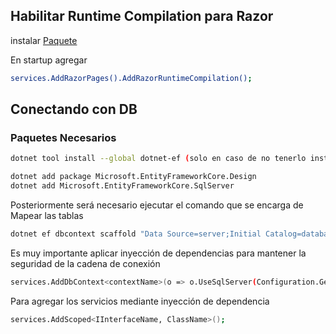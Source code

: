 
## Habilitar Runtime Compilation para Razor

instalar [Paquete](https://www.nuget.org/packages/Microsoft.AspNetCore.Mvc.Razor.RuntimeCompilation/)

En startup agregar 

```sh
services.AddRazorPages().AddRazorRuntimeCompilation();
```

## Conectando con DB

### Paquetes Necesarios


```sh
dotnet tool install --global dotnet-ef (solo en caso de no tenerlo instalado)

dotnet add package Microsoft.EntityFrameworkCore.Design
dotnet add Microsoft.EntityFrameworkCore.SqlServer
```
Posteriormente será necesario ejecutar el comando que se encarga de Mapear las tablas

```sh
dotnet ef dbcontext scaffold "Data Source=server;Initial Catalog=database;Integrated Security=True;Encrypt=False;TrustServerCertificate=False;ApplicationIntent=ReadWrite;MultiSubnetFailover=False;" Microsoft.EntityFrameworkCore.SqlServer  -o Models -t tableName -c contextName --context-dir Database -f
```

Es muy importante aplicar inyección de dependencias para mantener la seguridad de la cadena de conexión

```sh
services.AddDbContext<contextName>(o => o.UseSqlServer(Configuration.GetConnectionString("ConnectionName")));
```

Para agregar los servicios mediante inyección de dependencia


```sh
services.AddScoped<IInterfaceName, ClassName>();
```
